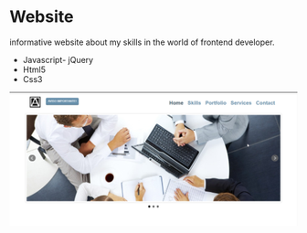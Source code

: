 # Website

informative website about my skills in the world of frontend developer.

- Javascript- jQuery
- Html5
- Css3 


<img src="./images/Example.png" />
